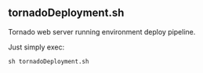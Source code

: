 ## tornadoDeployment.sh

Tornado web server running environment deploy pipeline.

Just simply exec:
```
sh tornadoDeployment.sh
```

